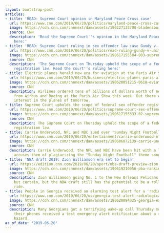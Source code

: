```yaml
---
layout: bootstrap-post
articles:
- title: 'READ: Supreme Court opinion in Maryland Peace Cross case'
  url: https://www.cnn.com/2019/06/20/politics/maryland-peace-cross-case-opinion/index.html
  image: https://cdn.cnn.com/cnnnext/dam/assets/190227135700-bladensburg-peace-cross-super-tease.jpg
  source: CNN
  description: 'Read the Supreme Court''s opinion in the Maryland Peace Cross case
    here:'
- title: 'READ: Supreme Court ruling in sex offender law case Gundy v. US'
  url: https://www.cnn.com/2019/06/20/politics/read-ruling-gundy-v-united-states/index.html
  image: https://cdn.cnn.com/cnnnext/dam/assets/190617155504-003-supreme-court-super-tease.jpg
  source: CNN
  description: 'The Supreme Court on Thursday upheld the scope of a federal sex offender
    registration law. Read the court''s ruling here:'
- title: Electric planes herald new era for aviation at the Paris Air Show
  url: https://www.cnn.com/2019/06/20/business/electric-planes-paris-air-show/index.html
  image: https://cdn.cnn.com/cnnnext/dam/assets/190620051215-0618-eviation-paris-03-super-tease.jpg
  source: CNN
  description: Airlines ordered tens of billions of dollars worth of new aircraft
    from Airbus and Boeing at the Paris Air Show this week. But there was also huge
    interest in the planes of tomorrow.
- title: Supreme Court upholds the scope of federal sex offender registration law
  url: https://www.cnn.com/2019/06/20/politics/supreme-court-sex-offender-registration-law-gundy/index.html
  image: https://cdn.cnn.com/cnnnext/dam/assets/190617155333-02-supreme-court-super-tease.jpg
  source: CNN
  description: The Supreme Court on Thursday upheld the scope of a federal sex offender
    registration law.
- title: Carrie Underwood, NFL and NBC sued over 'Sunday Night Football' song
  url: https://www.cnn.com/2019/06/20/entertainment/carrie-underwood-nfl-nbc-sued-sunday-night-football/index.html
  image: https://cdn.cnn.com/cnnnext/dam/assets/190606072139-carrie-underwood-super-tease.jpg
  source: CNN
  description: Carrie Underwood, the NFL and NBC have been hit with a lawsuit that
    accuses them of plagiarizing the "Sunday Night Football" theme song.
- title: 'NBA draft 2019: Zion Williamson era set to begin'
  url: https://edition.cnn.com/2019/06/20/sport/nba-draft-preview-zion-williamson-spt-intl/index.html
  image: https://cdn.cnn.com/cnnnext/dam/assets/190619210956-pba-ranking-zion-williamson-super-tease.jpg
  source: CNN
  description: Zion Williamson going No. 1 to the New Orleans Pelicans may be all
    but certain, but the NBA draft still has the potential to be a roller coaster
    ride.
- title: People in Georgia received an alarming test alert for a 'radiological hazard'
  url: https://www.cnn.com/2019/06/20/us/georgia-test-alert-radiological-hazard-trnd/index.html
  image: https://cdn.cnn.com/cnnnext/dam/assets/190620094025-georgia-eas-test-alert-radiological-emergency-trnd-super-tease.jpg
  source: CNN
  description: Many Georgians got a terrifying wake-up call Thursday morning after
    their phones received a test emergency alert notification about a radiological
    hazard.
as_of_date: '2019-06-20'
---
```


